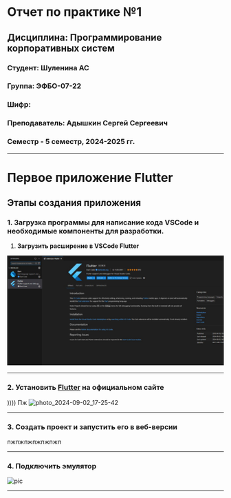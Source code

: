 # Отчет по практике №1
## Дисциплина: Программирование корпоративных систем
### Студент: Шуленина АС
### Группа: ЭФБО-07-22
### Шифр: 
### Преподаватель: Адышкин Сергей Сергеевич
### Семестр - 5 семестр, 2024-2025 гг.
_____


# Первое приложение Flutter
## Этапы создания приложения 
### 1. Загрузка программы для написание кода VSCode и необходимые компоненты для разработки. 
1. __Загрузить расширение в VSCode Flutter__
   
![Vscode](img_readme/photo_5379849810355544292_y.jpg)
____
### 2. Установить [Flutter](https://docs.flutter.dev/get-started/install/windows/mobile) на официальном сайте 
)))) Пж ![photo_2024-09-02_17-25-42](https://github.com/user-attachments/assets/cf14d232-9fa5-4ec8-b251-d4cabbb4459d)

 ____
### 3. Создать проект и запустить его в веб-версии
пжпжпжпжпжпжп
___
### 4. Подключить эмулятор 
![pic](imgpg)
___
